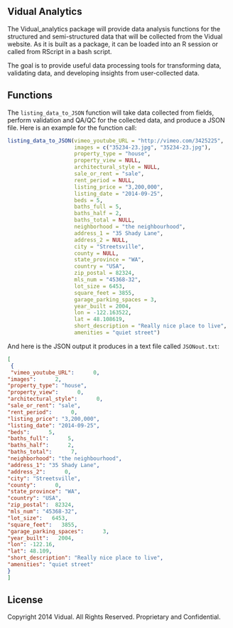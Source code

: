 Vidual Analytics
----------------

The Vidual_analytics package will provide data analysis functions for the structured and semi-structured data that will be collected from the Vidual website. As it is built as a package, it can be loaded into an R session or called from RScript in a bash script.

The goal is to provide useful data processing tools for transforming data, validating data, and developing insights from user-collected data.

## Functions

The `listing_data_to_JSON` function will take data collected from fields, perform validation and QA/QC for the collected data, and produce a JSON file. Here is an example for the function call:

```R
listing_data_to_JSON(vimeo_youtube_URL = "http://vimeo.com/3425225",
                     images = c("35234-23.jpg", "35234-23.jpg"),
                     property_type = "house",
                     property_view = NULL,
                     architectural_style = NULL,
                     sale_or_rent = "sale",
                     rent_period = NULL,
                     listing_price = "3,200,000",
                     listing_date = "2014-09-25",
                     beds = 5,
                     baths_full = 5,
                     baths_half = 2,
                     baths_total = NULL,
                     neighborhood = "the neighbourhood",
                     address_1 = "35 Shady Lane",
                     address_2 = NULL,
                     city = "Streetsville",
                     county = NULL,
                     state_province = "WA",
                     country = "USA",
                     zip_postal = 82324,
                     mls_num = "45368-32",
                     lot_size = 6453,
                     square_feet = 3855,
                     garage_parking_spaces = 3,
                     year_built = 2004,
                     lon = -122.163522,
                     lat = 48.108619,
                     short_description = "Really nice place to live",
                     amenities = "quiet street")

```

And here is the JSON output it produces in a text file called `JSONout.txt`:

```json
[
 {
 "vimeo_youtube_URL":      0,
"images":      2,
"property_type": "house",
"property_view":      0,
"architectural_style":      0,
"sale_or_rent": "sale",
"rent_period":      0,
"listing_price": "3,200,000",
"listing_date": "2014-09-25",
"beds":      5,
"baths_full":      5,
"baths_half":      2,
"baths_total":      7,
"neighborhood": "the neighbourhood",
"address_1": "35 Shady Lane",
"address_2":      0,
"city": "Streetsville",
"county":      0,
"state_province": "WA",
"country": "USA",
"zip_postal":  82324,
"mls_num": "45368-32",
"lot_size":   6453,
"square_feet":   3855,
"garage_parking_spaces":      3,
"year_built":   2004,
"lon": -122.16,
"lat": 48.109,
"short_description": "Really nice place to live",
"amenities": "quiet street" 
} 
]

```

## License

Copyright 2014 Vidual. All Rights Reserved. Proprietary and Confidential.
